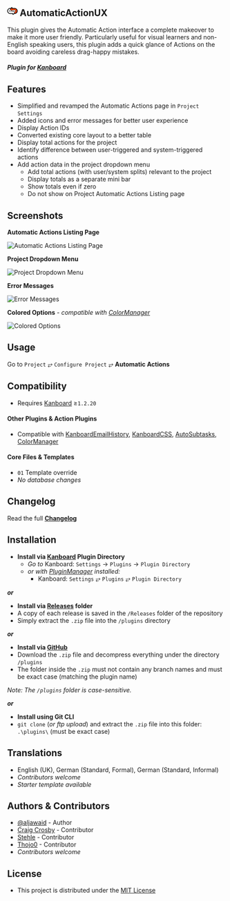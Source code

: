<h2><img src="/Assets/aa-icon.svg" style="width:24px; height: 24px; display: inline-block;"/> AutomaticActionUX</h2>

This plugin gives the Automatic Action interface a complete makeover to make it more user friendly. Particularly useful for visual learners and non-English speaking users, this plugin adds a quick glance of Actions on the board avoiding careless drag-happy mistakes.

#### _Plugin for [Kanboard](https://github.com/fguillot/kanboard "Kanboard - Kanban Project Management Software")_


Features
-------------

- Simplified and revamped the Automatic Actions page in `Project Settings`
- Added icons and error messages for better user experience
- Display Action IDs
- Converted existing core layout to a better table
- Display total actions for the project
- Identify difference between user-triggered and system-triggered actions
- Add action data in the project dropdown menu
  - Add total actions (with user/system splits) relevant to the project
  - Display totals as a separate mini bar
  - Show totals even if zero
  - Do not show on Project Automatic Actions Listing page


Screenshots
----------

**Automatic Actions Listing Page**  

![Automatic Actions Listing Page](../master/screenshot.png "Automatic Actions Listing Page")

**Project Dropdown Menu**  

![Project Dropdown Menu](../master/screenshot-dropdown.png "Project Dropdown Menu")

**Error Messages**  

![Error Messages](../master/screenshot-error-messages.png "Error Messages")

**Colored Options**  _- compatible with [ColorManager](https://github.com/aljawaid/ColorManager)_

![Colored Options](../master/screenshot-colored-options.png "Colored Options")

Usage
-------------

Go to `Project` &#10562; `Configure Project` &#10562; **Automatic Actions**


Compatibility
-------------

- Requires [Kanboard](https://github.com/fguillot/kanboard "Kanboard - Kanban Project Management Software") ≥`1.2.20`

#### Other Plugins & Action Plugins
- Compatible with [KanboardEmailHistory](https://github.com/aljawaid/KanboardEmailHistory), [KanboardCSS](https://github.com/aljawaid/KanboardCSS), [AutoSubtasks](https://github.com/creecros/AutoSubtasks), [ColorManager](https://github.com/aljawaid/ColorManager)
#### Core Files & Templates
- `01` Template override
- _No database changes_

Changelog
---------

Read the full [**Changelog**](../master/changelog.md "See changes")


Installation
------------

- **Install via [Kanboard](https://github.com/fguillot/kanboard "Kanboard - Kanban Project Management Software") Plugin Directory**
  - _Go to_ Kanboard: `Settings` -> `Plugins` -> `Plugin Directory`
  - _or with [PluginManager](https://github.com/aljawaid/PluginManager) installed:_
    - Kanboard: `Settings` &#10562; `Plugins` &#10562; `Plugin Directory`
    
**_or_**

- **Install via [Releases](../master/Releases/ "A copy of each release is saved in the folder") folder**
 - A copy of each release is saved in the `/Releases` folder of the repository
 - Simply extract the `.zip` file into the `/plugins` directory

**_or_**

- **Install via [GitHub](https://github.com/aljawaid "Find the correct plugin from the list of repositories")**
- Download the `.zip` file and decompress everything under the directory `/plugins`
 - The folder inside the `.zip` must not contain any branch names and must be exact case (matching the plugin name)

_Note: The `/plugins` folder is case-sensitive._

**_or_**

- **Install using Git CLI**
- `git clone` (_or ftp upload_) and extract the `.zip` file into this folder: `.\plugins\` (must be exact case)


Translations
------------

- English (UK), German (Standard, Formal), German (Standard, Informal)
- _Contributors welcome_
- _Starter template available_


Authors & Contributors
----------------------

- [@aljawaid](https://github.com/aljawaid) - Author
- [Craig Crosby](https://github.com/creecros) - Contributor
- [Stehle](https://github.com/stehlegg) - Contributor
- [Thojo0](https://github.com/thojo0) - Contributor
- _Contributors welcome_


License
-------
- This project is distributed under the [MIT License](../master/LICENSE "Read the MIT license")
